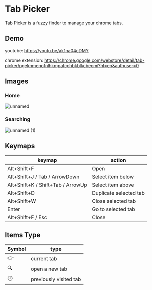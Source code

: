 # Tab Picker

Tab Picker is a fuzzy finder to manage your chrome tabs.

## Demo

youtube: https://youtu.be/ak1na04cDMY

chrome extension: https://chrome.google.com/webstore/detail/tab-picker/pgeknmenofnlhkmpafcchbkblkcbecmi?hl=en&authuser=0

## Images

### Home
![unnamed](https://github.com/AugustinSorel/tab-picker/assets/48162609/ac2e43df-5f9d-42ca-bbc9-6fc8b8d10a20)

### Searching
![unnamed (1)](https://github.com/AugustinSorel/tab-picker/assets/48162609/28f2e128-1c0b-4fdd-b1df-d8fab0942890)

## Keymaps

| keymap                            | action                 |
| --------------------------------- | ---------------------- |
| Alt+Shift+F                       | Open                   |
| Alt+Shift+J / Tab / ArrowDown     | Select item below      |
| Alt+Shift+K / Shift+Tab / ArrowUp | Select item above      |
| Alt+Shift+D                       | Duplicate selected tab |
| Alt+Shift+W                       | Close selected tab     |
| Enter                             | Go to selected tab     |
| Alt+Shift+F / Esc                 | Close                  |

## Items Type

| Symbol | type                   |
| ------ | ---------------------- |
| 👉     | current tab            |
| 🔍     | open a new tab         |
| 🕛     | previously visited tab |
